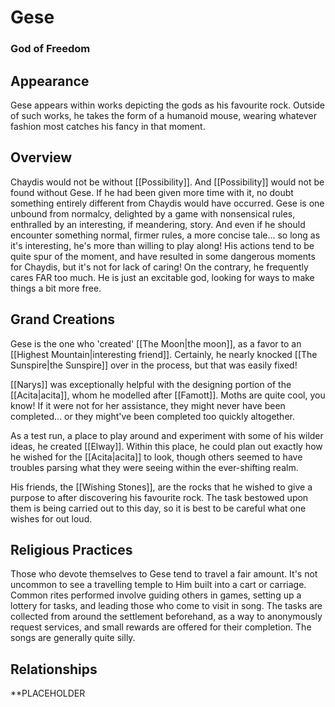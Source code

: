 # Gese
### God of Freedom

## Appearance

Gese appears within works depicting the gods as his favourite rock.
Outside of such works, he takes the form of a humanoid mouse, wearing whatever fashion most catches his fancy in that moment.

## Overview

Chaydis would not be without [[Possibility]].
And [[Possibility]] would not be found without Gese.
If he had been given more time with it, no doubt something entirely different from Chaydis would have occurred.
Gese is one unbound from normalcy, delighted by a game with nonsensical rules, enthralled by an interesting, if meandering, story.
And even if he should encounter something normal, firmer rules, a more concise tale... so long as it's interesting, he's more than willing to play along!
His actions tend to be quite spur of the moment, and have resulted in some dangerous moments for Chaydis, but it's not for lack of caring!
On the contrary, he frequently cares FAR too much.
He is just an excitable god, looking for ways to make things a bit more free.

## Grand Creations

Gese is the one who 'created' [[The Moon|the moon]], as a favor to an [[Highest Mountain|interesting friend]].
Certainly, he nearly knocked [[The Sunspire|the Sunspire]] over in the process, but that was easily fixed!

[[Narys]] was exceptionally helpful with the designing portion of the [[Acita|acita]], whom he modelled after [[Famott]].
Moths are quite cool, you know!
If it were not for her assistance, they might never have been completed... or they might've been completed too quickly altogether.

As a test run, a place to play around and experiment with some of his wilder ideas, he created [[Elway]].
Within this place, he could plan out exactly how he wished for the [[Acita|acita]] to look, though others seemed to have troubles parsing what they were seeing within the ever-shifting realm.

His friends, the [[Wishing Stones]], are the rocks that he wished to give a purpose to after discovering his favourite rock.
The task bestowed upon them is being carried out to this day, so it is best to be careful what one wishes for out loud.

## Religious Practices

Those who devote themselves to Gese tend to travel a fair amount.
It's not uncommon to see a travelling temple to Him built into a cart or carriage.
Common rites performed involve guiding others in games, setting up a lottery for tasks, and leading those who come to visit in song.
The tasks are collected from around the settlement beforehand, as a way to anonymously request services, and small rewards are offered for their completion.
The songs are generally quite silly.

## Relationships

**PLACEHOLDER